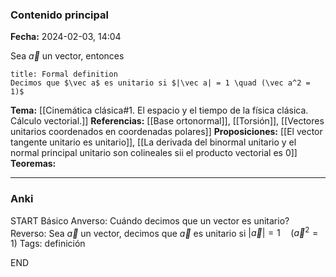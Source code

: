 ### Contenido principal

**Fecha:** 2024-02-03, 14:04

Sea $\vec a$ un vector, entonces

```ad-formal
title: Formal definition
Decimos que $\vec a$ es unitario si $|\vec a| = 1 \quad (\vec a^2 = 1)$
```

**Tema:** [[Cinemática clásica#1. El espacio y el tiempo de la física clásica. Cálculo vectorial.]]
**Referencias:** [[Base ortonormal]], [[Torsión]], [[Vectores unitarios coordenados en coordenadas polares]]
**Proposiciones:** [[El vector tangente unitario es unitario]], [[La derivada del binormal unitario y el normal principal unitario son colineales sii el producto vectorial es 0]]
**Teoremas:**

---
### Anki

START
Básico
Anverso: Cuándo decimos que un vector es unitario?
Reverso: Sea $\vec a$ un vector, decimos que $\vec a$ es unitario si $|\vec a| = 1 \quad (\vec a^2 = 1)$
Tags: definición
<!--ID: 1707241941318-->
END